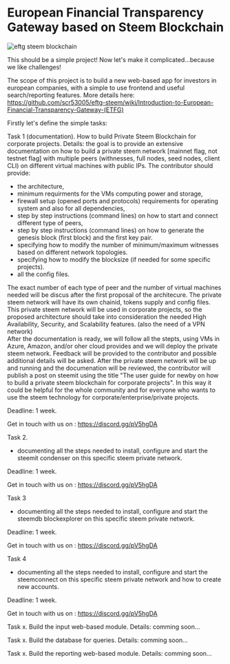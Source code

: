 # European Financial Transparency Gateway based on Steem Blockchain
![eftg steem blockchain](https://user-images.githubusercontent.com/31005088/42443325-6c636a54-836d-11e8-8d75-fcd424adeecc.png)


This should be a simple project! Now let's make it complicated...because we like challenges! 

The scope of this project is to build a new web-based app for investors in european companies, with a simple to use frontend and useful search/reporting features. More details here: https://github.com/scr53005/eftg-steem/wiki/Introduction-to-European-Financial-Transparency-Gateway-(ETFG)


Firstly let's define the simple tasks:

Task 1 (documentation). How to build Private Steem Blockchain for corporate projects. 
Details: the goal is to provide an extensive documentation on how to build a private steem network [mainnet flag, not testnet flag] with multiple peers (withnesses, full nodes, seed nodes, client CLI) on different virtual machines with public IPs. 
The contributor should provide:
- the architecture, 
- minimum requirments for the VMs computing power and storage, 
- firewall setup (opened ports and protocols) requirements for operating system and also for all dependencies, 
- step by step instructions (command lines) on how to start and connect different type of peers, 
- step by step instructions (command lines) on how to generate the genesis block (first block) and the first key pair. 
- specifying how to modify the number of minimum/maximum witnesses based on different network topologies. 
- specifying how to modify the blocksize (if needed for some specific projects). 
- all the config files. 


The exact number of each type of peer and the number of virtual machines needed will be discus after the first proposal of the architecure. The private steem network will have its own chainid, tokens supply and config files.
This private steem network will be used in corporate projects, so the proposed architecture should take into consideration the needed High Availability, Security, and Scalability features. (also the need of a VPN network)  
After the documentation is ready, we will follow all the stepts, using VMs in Azure, Amazon, and/or oher cloud provides and we will deploy the private steem network. Feedback will be provided to the contributor and possible additional details will be asked. 
After the private steem network will be up and running and the documenation will be reviewed, the contributor will publish a post on steemit using the title "The user guide for newby on how to build a private steem blockchain for corporate projects". In this way it could be helpful for the whole community and for everyone who wants to use the steem technology for corporate/enterprise/private projects.

Deadline: 1 week. 

Get in touch with us on : https://discord.gg/pV5hgDA

Task 2. 
- documenting all the steps needed to install, configure and start the steemit condenser on this specific steem private network.

Deadline: 1 week. 

Get in touch with us on : https://discord.gg/pV5hgDA

Task 3
- documenting all the steps needed to install, configure and start the steemdb blockexplorer on this specific steem private network.

Deadline: 1 week. 

Get in touch with us on : https://discord.gg/pV5hgDA

Task 4
- documenting all the steps needed to install, configure and start the steemconnect on this specific steem private network and how to create new accounts.

Deadline: 1 week. 

Get in touch with us on : https://discord.gg/pV5hgDA


Task x. Build the input web-based module. Details: comming soon...

Task x. Build the database for queries. Details: comming soon...

Task x. Build the reporting web-based module. Details: comming soon...


